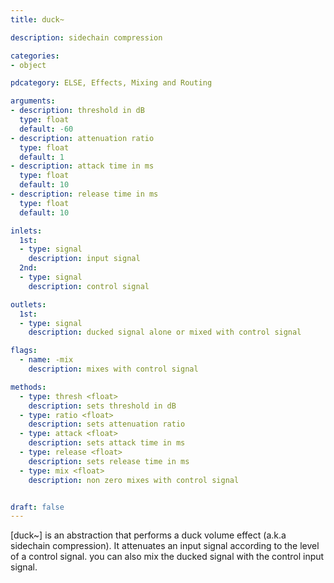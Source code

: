 ```yaml
---
title: duck~

description: sidechain compression

categories:
- object

pdcategory: ELSE, Effects, Mixing and Routing

arguments:
- description: threshold in dB
  type: float
  default: -60
- description: attenuation ratio
  type: float
  default: 1
- description: attack time in ms
  type: float
  default: 10
- description: release time in ms
  type: float
  default: 10

inlets:
  1st:
  - type: signal
    description: input signal
  2nd:
  - type: signal
    description: control signal

outlets:
  1st:
  - type: signal
    description: ducked signal alone or mixed with control signal

flags:
  - name: -mix
    description: mixes with control signal

methods:
  - type: thresh <float>
    description: sets threshold in dB
  - type: ratio <float>
    description: sets attenuation ratio
  - type: attack <float>
    description: sets attack time in ms
  - type: release <float>
    description: sets release time in ms
  - type: mix <float>
    description: non zero mixes with control signal


draft: false
---
```


[duck~] is an abstraction that performs a duck volume effect (a.k.a sidechain compression). It attenuates an input signal according to the level of a control signal. you can also mix the ducked signal with the control input signal.

